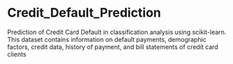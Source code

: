 # Credit_Default_Prediction
Prediction of Credit Card Default in classification analysis using scikit-learn. This dataset contains information on default payments, demographic factors, credit data, history of payment, and bill statements of credit card clients
